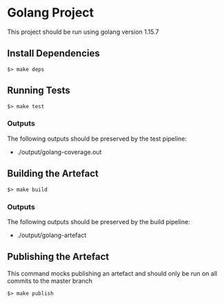 # Golang Project

This project should be run using golang version 1.15.7

## Install Dependencies

`$> make deps`

## Running Tests

`$> make test`

### Outputs

The following outputs should be preserved by the test pipeline:

* ./output/golang-coverage.out

## Building the Artefact

`$> make build`

### Outputs

The following outputs should be preserved by the build pipeline:

* ./output/golang-artefact

## Publishing the Artefact

This command mocks publishing an artefact and should only be run on all commits to the master branch

`$> make publish`
